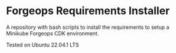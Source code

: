 # Forgeops Requirements Installer
A repository with bash scripts to install the requirements to setup a Minikube Forgeops CDK environment.

Tested on Ubuntu 22.04.1 LTS
